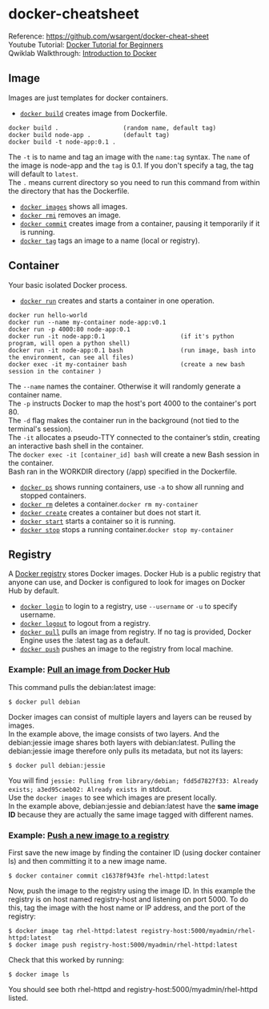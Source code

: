 # docker-cheatsheet

Reference: https://github.com/wsargent/docker-cheat-sheet  
Youtube Tutorial: [Docker Tutorial for Beginners](https://www.youtube.com/watch?v=fqMOX6JJhGo&list=RDCMUC8butISFwT-Wl7EV0hUK0BQ&start_radio=1&t=18)  
Qwiklab Walkthrough: [Introduction to Docker](https://www.qwiklabs.com/focuses/1029?parent=catalog)

## Image
Images are just templates for docker containers.
* [`docker build`](https://docs.docker.com/engine/reference/commandline/build) creates image from Dockerfile.
```
docker build .                  (random name, default tag)
docker build node-app .         (default tag)
docker build -t node-app:0.1 .
```
The ```-t``` is to name and tag an image with the ```name:tag``` syntax. The ```name``` of the image is node-app and the ```tag``` is 0.1. If you don't specify a tag, the tag will default to ```latest```.  
The ```.``` means current directory so you need to run this command from within the directory that has the Dockerfile.

* [`docker images`](https://docs.docker.com/engine/reference/commandline/images) shows all images.
* [`docker rmi`](https://docs.docker.com/engine/reference/commandline/rmi) removes an image.
* [`docker commit`](https://docs.docker.com/engine/reference/commandline/commit) creates image from a container, pausing it temporarily if it is running.
* [`docker tag`](https://docs.docker.com/engine/reference/commandline/tag) tags an image to a name (local or registry).

## Container
Your basic isolated Docker process.  
* [`docker run`](https://docs.docker.com/engine/reference/commandline/run) creates and starts a container in one operation.
```
docker run hello-world
docker run --name my-container node-app:v0.1
docker run -p 4000:80 node-app:0.1
docker run -it node-app:0.1                     (if it's python program, will open a python shell)
docker run -it node-app:0.1 bash                (run image, bash into the environment, can see all files)
docker exec -it my-container bash               (create a new bash session in the container )
```
The ```--name``` names the container. Otherwise it will randomly generate a container name.  
The ```-p``` instructs Docker to map the host's port 4000 to the container's port 80.  
The ```-d``` flag makes the container run in the background (not tied to the terminal's session).  
The ```-it``` allocates a pseudo-TTY connected to the container’s stdin, creating an interactive bash shell in the container.  
The ```docker exec -it [container_id] bash``` will create a new Bash session in the container.  
Bash ran in the WORKDIR directory (/app) specified in the Dockerfile. 

* [`docker ps`](https://docs.docker.com/engine/reference/commandline/ps) shows running containers, use `-a` to show all running and stopped containers.
* [`docker rm`](https://docs.docker.com/engine/reference/commandline/rm) deletes a container.```docker rm my-container```
* [`docker create`](https://docs.docker.com/engine/reference/commandline/create) creates a container but does not start it.
* [`docker start`](https://docs.docker.com/engine/reference/commandline/start) starts a container so it is running.
* [`docker stop`](https://docs.docker.com/engine/reference/commandline/stop) stops a running container.```docker stop my-container```

## Registry
A [Docker registry](https://docs.docker.com/get-started/overview/#docker-registries) stores Docker images. Docker Hub is a public registry that anyone can use, and Docker is configured to look for images on Docker Hub by default.   

* [`docker login`](https://docs.docker.com/engine/reference/commandline/login) to login to a registry, use `--username` or `-u` to specify username.
* [`docker logout`](https://docs.docker.com/engine/reference/commandline/logout) to logout from a registry.
* [`docker pull`](https://docs.docker.com/engine/reference/commandline/pull) pulls an image from registry. If no tag is provided, Docker Engine uses the :latest tag as a default.
* [`docker push`](https://docs.docker.com/engine/reference/commandline/push) pushes an image to the registry from local machine.

### Example: [Pull an image from Docker Hub](https://docs.docker.com/engine/reference/commandline/pull/#pull-an-image-from-docker-hub)
This command pulls the debian:latest image:
```
$ docker pull debian
```  
Docker images can consist of multiple layers and layers can be reused by images.  
In the example above, the image consists of two layers. And the debian:jessie image shares both layers with debian:latest. Pulling the debian:jessie image therefore only pulls its metadata, but not its layers:  
```
$ docker pull debian:jessie
```
You will find ```jessie: Pulling from library/debian; fdd5d7827f33: Already exists; a3ed95caeb02: Already exists ```in stdout.  
Use the ```docker images``` to see which images are present locally.  
In the example above, debian:jessie and debian:latest have the **same image ID** because they are actually the same image tagged with different names.   

### Example: [Push a new image to a registry](https://docs.docker.com/engine/reference/commandline/push/#push-a-new-image-to-a-registry)
First save the new image by finding the container ID (using docker container ls) and then committing it to a new image name.
```
$ docker container commit c16378f943fe rhel-httpd:latest
```
Now, push the image to the registry using the image ID. In this example the registry is on host named registry-host and listening on port 5000. To do this, tag the image with the host name or IP address, and the port of the registry:  
```
$ docker image tag rhel-httpd:latest registry-host:5000/myadmin/rhel-httpd:latest
$ docker image push registry-host:5000/myadmin/rhel-httpd:latest
```
Check that this worked by running:  
```
$ docker image ls
```
You should see both rhel-httpd and registry-host:5000/myadmin/rhel-httpd listed.  
